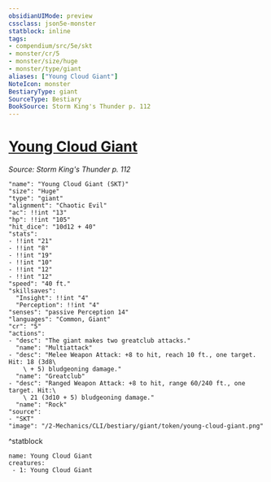 ```yaml
---
obsidianUIMode: preview
cssclass: json5e-monster
statblock: inline
tags:
- compendium/src/5e/skt
- monster/cr/5
- monster/size/huge
- monster/type/giant
aliases: ["Young Cloud Giant"]
NoteIcon: monster
BestiaryType: giant
SourceType: Bestiary
BookSource: Storm King's Thunder p. 112
---
```

# [Young Cloud Giant](2-Mechanics/CLI/bestiary/giant/young-cloud-giant-skt.md)
*Source: Storm King's Thunder p. 112*  

```statblock
"name": "Young Cloud Giant (SKT)"
"size": "Huge"
"type": "giant"
"alignment": "Chaotic Evil"
"ac": !!int "13"
"hp": !!int "105"
"hit_dice": "10d12 + 40"
"stats":
- !!int "21"
- !!int "8"
- !!int "19"
- !!int "10"
- !!int "12"
- !!int "12"
"speed": "40 ft."
"skillsaves":
  "Insight": !!int "4"
  "Perception": !!int "4"
"senses": "passive Perception 14"
"languages": "Common, Giant"
"cr": "5"
"actions":
- "desc": "The giant makes two greatclub attacks."
  "name": "Multiattack"
- "desc": "Melee Weapon Attack: +8 to hit, reach 10 ft., one target. Hit: 18 (3d8\
    \ + 5) bludgeoning damage."
  "name": "Greatclub"
- "desc": "Ranged Weapon Attack: +8 to hit, range 60/240 ft., one target. Hit:\
    \ 21 (3d10 + 5) bludgeoning damage."
  "name": "Rock"
"source":
- "SKT"
"image": "/2-Mechanics/CLI/bestiary/giant/token/young-cloud-giant.png"
```
^statblock

```encounter-table
name: Young Cloud Giant
creatures:
 - 1: Young Cloud Giant
```
